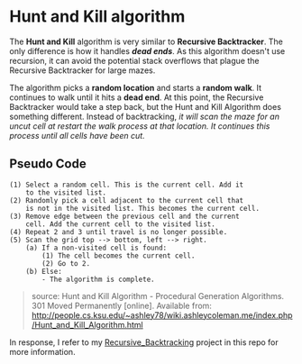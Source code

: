 # Hunt and Kill algorithm
The **Hunt and Kill** algorithm is very similar to **Recursive Backtracker**. The only difference is how it handles ***dead ends***. As this algorithm doesn't use recursion, it can avoid the potential stack overflows that plague the Recursive Backtracker for large mazes.

The algorithm picks a **random location** and starts a **random walk**. It continues to walk until it hits a **dead end**. At this point, the Recursive Backtracker would take a step back, but the Hunt and Kill Algorithm does something different. Instead of backtracking, *it will scan the maze for an uncut cell at restart the walk process at that location. It continues this process until all cells have been cut.*

## Pseudo Code
```
(1) Select a random cell. This is the current cell. Add it 
    to the visited list.
(2) Randomly pick a cell adjacent to the current cell that 
    is not in the visited list. This becomes the current cell.
(3) Remove edge between the previous cell and the current 
    cell. Add the current cell to the visited list.
(4) Repeat 2 and 3 until travel is no longer possible.
(5) Scan the grid top --> bottom, left --> right.
    (a) If a non-visited cell is found:
        (1) The cell becomes the current cell.
        (2) Go to 2.
    (b) Else:
        - The algorithm is complete.
```


> source: Hunt and Kill Algorithm - Procedural Generation Algorithms. 301 Moved Permanently [online]. Available from: http://people.cs.ksu.edu/~ashley78/wiki.ashleycoleman.me/index.php/Hunt_and_Kill_Algorithm.html

In response, I refer to my [Recursive_Backtracking](https://github.com/NikolSkvarilova/code/tree/master/python/Recursive_Backtracking) project in this repo for more information.

